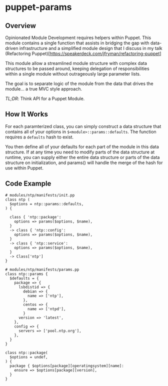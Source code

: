 # puppet-params

## Overview

Opinionated Module Development requires helpers within Puppet. This
module contains a single function that assists in bridging the gap with
data-driven infrastructure and a simplified module design that I discuss
in my talk (Refactoring Puppet)[https://speakerdeck.com/jfryman/refactoring-puppet]

This module allow a streamlined module structure with complex data
structures to be passed around, keeping delegation of responsibilities
within a single module without outrageously large parameter lists.

The goal is to separate logic of the module from the data that drives
the module... a true MVC style approach.

*TL;DR*: Think API for a Puppet Module.

## How It Works
For each paramterized class, you can simply construct a data structure
that contains all of your options in `$<module>::params::defaults`. The
function requires a `defaults` hash to exist.

You then define all of your defaults for each part of the module in this
data structure. If at any time you need to modify parts of the data
structure at runtime, you can supply either the entire data structure or
parts of the data structure on initialization, and params() will handle
the merge of the hash for use within Puppet.

## Code Example
```
# modules/ntp/manifests/init.pp
class ntp (
  $options = ntp::params::defaults,
) {

  class { 'ntp::package':
    options => params($options, $name),
  }
  -> class { 'ntp::config':
    options => params($options, $name),
  }
  -> class { 'ntp::service':
    options => params($options, $name),
  }
  -> Class['ntp']
}

# modules/ntp/manifests/params.pp
class ntp::params {
  $defaults = {
    package => {
      lsbdistid => {
        debian => {
          name => ['ntp'],
        },
        centos => {
          name => ['ntpd'],
        }
      version => 'latest',
    },
    config => {
      servers => ['pool.ntp.org'],
    },
  }
}

class ntp::package(
  $options = undef,
) {
  package { $options[package][operatingsystem][name]:
    ensure => $options[package][version],
  }
}
```
